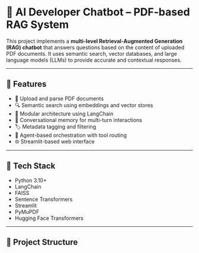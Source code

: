 # 🧠 AI Developer Chatbot – PDF-based RAG System

This project implements a **multi-level Retrieval-Augmented Generation (RAG) chatbot** that answers questions based on the content of uploaded PDF documents. It uses semantic search, vector databases, and large language models (LLMs) to provide accurate and contextual responses.

---

## 🚀 Features

- 📄 Upload and parse PDF documents
- 🔍 Semantic search using embeddings and vector stores
- 🧱 Modular architecture using LangChain
- 💬 Conversational memory for multi-turn interactions
- 🏷️ Metadata tagging and filtering
- 🤖 Agent-based orchestration with tool routing
- 🌐 Streamlit-based web interface

---

## 🧰 Tech Stack

- Python 3.10+
- LangChain
- FAISS
- Sentence Transformers
- Streamlit
- PyMuPDF
- Hugging Face Transformers

---

## 📁 Project Structure